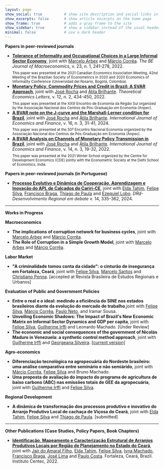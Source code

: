 ```yaml
---
layout: page
show_social: true          # show site description and social links in the footer
show_excerpts: false       # show article excerpts on the home page
show_frame: true           # adds a gray frame to the site
show_sidebar: true         # show a sidebar instead of the usual header
minimal: false             # use a dark header
---
```


**Papers in peer-reviewed journals**
- **[Tolerance of Informality and Occupational Choices in a Large Informal Sector Economy](https://doi.org/10.1515/bejm-2021-0076)**, joint with [Marcelo Arbex](https://sites.google.com/site/arbexmarcelo/) and [Márcio Corrêa](https://www.researchgate.net/profile/Marcio-Correa-3). _The BE Journal of Macroeconomics_, v. 23, n. 1, 241-278, 2022.   
<sub>This paper was presented at the 2021 Canadian Economics Association Meeting, 42nd Meeting of the Brazilian Society of Econometrics in 2020 and 2020 Economics of Informality Conference (Universidad del Rosario, Bogotá, Colombia).<sub>
- **[Monetary Policy, Commodity Prices and Credit in Brazil: A SVAR Approach](https://doi.org/10.4236/tel.2022.122024)**, joint with [José Rocha](https://www.researchgate.net/profile/Francisco-Rocha-16) and [Átila Brilhante](http://lattes.cnpq.br/3964055069648793). _Theoretical Economics Letters_, v. 12, n. 2, 434-450, 2022.  
<sub>This paper was presented at the XXIII Encontro de Economia da Região Sul organized by the Associação Nacional dos Centros de Pós-Graduação em Economia (Anpec).<sub>
- **[A BVAR note on the J-curve and the Marshall-Lerner condition for Brazil](https://doi.org/10.5539/ijef.v16n3p31)**, joint with [José Rocha](https://www.researchgate.net/profile/Francisco-Rocha-16) and [Átila Brilhante](http://lattes.cnpq.br/3964055069648793).
_International Journal of Economics and Finance_, v. 16, n. 3, 31-41, 2024.  
<sub>This paper was presented at the 50º Encontro Nacional Economia organized by the Associação Nacional dos Centros de Pós-Graduação em Economia (Anpec).<sub>
- **[A BVAR Analysis on Channels of Monetary Policy Transmission in Brazil](https://doi.org/10.5539/ijef.v14n3p19)**, joint with [José Rocha](https://www.researchgate.net/profile/Francisco-Rocha-16) and [Átila Brilhante](http://lattes.cnpq.br/3964055069648793). _International Journal of Economics and Finance_, v. 14, n. 3, 19-32, 2022.  
<sub>This paper was presented at the 2021 Winter School organized by the Centre for Development Economics (CDE) jointly with the Econometric Society at the Delhi School of Economics, India.<sub>

**Papers in peer-reviewed journals (in Portuguese)**
- **[Processo Evolutivo e Dinâmica de Cooperação, Aprendizagem e Inovação do APL de Calçados do Cariri-CE](https://doi.org/10.24302/drd.v14.4842)**, joint with [Elda Tahim](https://scholar.google.com/citations?hl=pt-BR&user=4fhQd_EAAAAJ), [Felipe Silva](https://scholar.google.com/citations?user=A2ZsTe0AAAAJ&hl=pt-BR), [Francisco Braga](http://lattes.cnpq.br/7076516474858419), [Thiago de Paula](http://lattes.cnpq.br/3342274690389071) and [Ezequiel Lobo](http://lattes.cnpq.br/9542421438776185). _DRd-Desenvolvimento Regional em debate_ v. 14, 335-362, 2024.


---


**Works in Progress**

**Macroeconomics**
- **The implications of corruption network for business cycles**, joint with [Marcelo Arbex](https://sites.google.com/site/arbexmarcelo/) and [Márcio Corrêa](https://www.researchgate.net/profile/Marcio-Correa-3).
- **The Role of Corruption in a Simple Growth Model**, joint with [Marcelo Arbex](https://sites.google.com/site/arbexmarcelo/) and [Márcio Corrêa](https://www.researchgate.net/profile/Marcio-Correa-3).

**Labor Market**
- **"A criminalidade tomou conta da cidade": o cinturão de insegurança em Fortaleza, Ceará**, joint with [Felipe Silva](https://scholar.google.com/citations?user=A2ZsTe0AAAAJ&hl=pt-BR), [Marcelo Santos](https://www.linkedin.com/in/marcelo-d-6683a93a/) and [Christiano Penna](https://scholar.google.com/citations?user=rPPxk0QAAAAJ&hl=en). [accepted at Revista Brasileira de Estudos Regionais e Urbanos]

**Evaluation of Public and Government Policies**
- **Entre o real e o ideal: medindo a eficiência do SINE nos estados brasileiros diante da evolução do mercado de trabalho**,joint with [Felipe Silva](https://scholar.google.com/citations?user=A2ZsTe0AAAAJ&hl=pt-BR), [Márcio Corrêa](https://www.researchgate.net/profile/Marcio-Correa-3), [Paulo Neto](http://lattes.cnpq.br/7568927888412924), and Iramar Sousa.
- **Unveiling Economic Shadows: The Impact of Brazil's New Economic Matrix on Informal Sector Dynamics and GDP per capita**, joint with [Felipe Silva](https://scholar.google.com/citations?user=A2ZsTe0AAAAJ&hl=pt-BR), [Guilherme Irffi](https://scholar.google.com/citations?hl=pt-BR&user=_EjecHUAAAAJ) and Leonardo Machado. [Under Review]
- **The economic and social consequences of the government of Nicolás Maduro in Venezuela: a synthetic control method approach**, joint with [Guilherme Irffi](https://scholar.google.com/citations?hl=pt-BR&user=_EjecHUAAAAJ) and [Georgeana Silveira](http://lattes.cnpq.br/3016336085010415). [[current version]](https://drive.google.com/file/d/1G_U_bQB1Iv-6MQfv6GbLKc5m6AhYZfC2/view?usp=sharing)

**Agro-economics**
- **Diferenciação tecnológica na agropecuária do Nordeste brasileiro: uma análise comparativa entre seminário e não semiárido**, joint with [Márcio Corrêa](https://www.researchgate.net/profile/Marcio-Correa-3), [Felipe Silva](https://scholar.google.com/citations?user=A2ZsTe0AAAAJ&hl=pt-BR) and Bruno Machado.
- **Uma proposta de avaliação do impacto do programa de agricultura de baixo carbono (ABC) nas emissões totais de GEE da agropecuária**, joint with [Guilherme Irffi](https://scholar.google.com/citations?hl=pt-BR&user=_EjecHUAAAAJ) and [Felipe Silva](https://scholar.google.com/citations?user=A2ZsTe0AAAAJ&hl=pt-BR).

**Regional Development**
- **A dinâmica de transformação dos processos produtivo e inovativo do Arranjo Produtivo Local de cachaça de Viçosa do Ceará**, joint with [Elda Tahim](https://scholar.google.com/citations?hl=pt-BR&user=4fhQd_EAAAAJ), [Felipe Silva](https://scholar.google.com/citations?user=A2ZsTe0AAAAJ&hl=pt-BR) and [Thiago de Paula](http://lattes.cnpq.br/3342274690389071). [submitted]



---


**Other Publications (Case Studies, Policy Papers, Book Chapters)**
- **[Identificação, Mapeamento e Caracterização Estrutural de Arranjos Produtivos Locais por Região de Planejamento no Estado do Ceará](https://www.researchgate.net/publication/370465448_Identificacao_Mapeamento_e_Caracterizacao_Estrutural_de_Arranjos_Produtivos_Locais_por_Regiao_de_Planejamento_no_Estado_do_Ceara)**, joint with [Jair do Amaral Filho](https://scholar.google.com/citations?hl=pt-BR&user=O7oLStUAAAAJ), [Elda Tahim](https://scholar.google.com/citations?hl=pt-BR&user=4fhQd_EAAAAJ), [Felipe Silva](https://scholar.google.com/citations?user=A2ZsTe0AAAAJ&hl=pt-BR), [Ivna Machado](https://www.researchgate.net/profile/Ivna-Machado), [Francisco Braga](http://lattes.cnpq.br/7076516474858419), [José Lima](https://www.researchgate.net/profile/Jose-Carlos-Souza-Lima) and [Paulo Costa](https://www.researchgate.net/profile/Paulo-Costa-65). Fortaleza, Ceará, Brazil. Instituto Centec, 2022.
